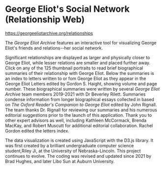 # George Eliot's Social Network (Relationship Web) 
https://georgeeliotarchive.org/relationships


The _George Eliot Archive_ features an interactive tool for visualizing George Eliot's friends and relations--her social network.

Significant relationships are displayed as larger and physically closer to George Eliot, 
while lesser relations are smaller and placed further away. 
Click on any of the 125 thumbnail portraits to read brief biographical summaries of their relationship with George Eliot.
Below the summaries is an index to letters written to or fom George Eliot as they appear in the George Eliot Letters edited by Gordon S. Haight, showing volume and page number. 
These biographical summaries were written by several _George Eliot Archive_ team members 2019-2021 with Dr Beverley Rilett. 
Summaries condense information from longer biographical essays collected in based on _The Oxford Reader's Companion to George Eliot_ edited by John Rignall. 
The team thanks Dr. Rignall for reviewing our summaries and his numerous editorial suggestions prior to the launch of this application.
Thank you to other expert advisors as well, including Kathleen McCormack, Brenda MacKay, and Robert Muscutt for additional editorial collaboration.
Rachel Gordon edited the letters index. 

The data visualization is created using JavaScript with the D3.js library. It was first created by a brilliant undergraduate computer science student,Riley Ji, at the University of Nebraska-Lincoln. 
This project continues to evolve. The coding was revised and updated since 2021 by Brad Hughes, and later Libo Sun at Auburn University.

